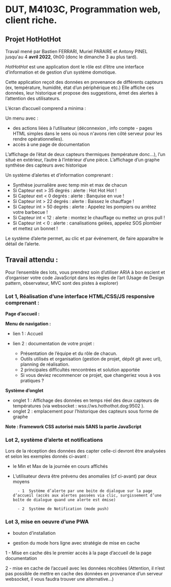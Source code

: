 
# DUT, M4103C, Programmation web, client riche.


  


## Projet HotHotHot


  


Travail mené par Bastien FERRARI, Muriel PARAIRE et Antony PINEL jusqu'au 4 **avril 2022**, 0h00 (donc le dimanche 3 au plus tard).

  

_HotHotHot_ est une application dont le rôle est d’être une interface d’information et de gestion d’un système domotique.


Cette application reçoit des données en provenance de différents capteurs (ex, température, humidité, état d’un périphérique etc.)
Elle affiche ces données, leur historique et propose des suggestions, émet des alertes à l’attention des utilisateurs.

L’écran d’accueil comprend a minima :

Un menu avec  :

- des actions liées  à l’utilisateur (déconnexion , info compte - pages HTML simples dans le sens où nous n'avons rien côté serveur pour les rendre opérationnelles).
- accès à une page de documentation

L’affichage de l’état de deux capteurs thermiques (température donc…), l’un situé en extérieur, l’autre à l’intérieur d’une pièce.
L’affichage d’un graphe synthèse des capteurs avec historique


Un système d’alertes et d’information comprenant :

-   Synthèse journalière avec temp min et max de chacun
-   Si Capteur ext >  35 degrés :  alerte : Hot Hot Hot !
-   Si Capteur ext <  0 degrés : alerte : Banquise en vue !
-   Si Capteur int > 22 degrés : alerte : Baissez le chauffage !
-   Si Capteur int > 50 degrés : alerte : Appelez les pompiers ou arrêtez votre barbecue !
-   Si Capteur int < 12 : alerte : montez le chauffage ou mettez un gros pull  !
-   Si Capteur int < 0 : alerte : canalisations gelées, appelez SOS plombier et mettez un bonnet !

Le système d’alerte permet, au clic et par événement, de faire apparaître le détail de l’alerte.


## Travail attendu :

Pour l’ensemble des lots, vous prendrez soin d’utiliser ARIA à bon escient et d’organiser votre code JavaScript dans les règles de l’art (Usage de Design pattern, observateur, MVC sont des pistes à explorer)  


### Lot 1, Réalisation d’une interface HTML/CSS/JS responsive comprenant :


**Page d’accueil :**


**Menu de navigation :**


- lien 1 : Accueil
- lien 2 : documentation de votre projet :

	- Présentation de l’équipe et du rôle de chacun.
	- Outils utilisés et organisation (gestion de projet, dépôt git avec url), planning de réalisation.
	- 2 principales difficultés rencontrées et solution apportée
	- Si vous deviez recommencer ce projet, que changeriez vous à vos pratiques ?


**Système d’onglet**


- onglet 1 : Affichage des données en temps réel des deux capteurs de températures (via websocket : wss://ws.hothothot.dog:9502 ).
- onglet 2 : emplacement pour l’historique des capteurs sous forme de graphe

**Note : Framework CSS autorisé mais SANS la partie JavaScript**


### Lot 2, système d’alerte et notifications


Lors de la réception des données des capter celle-ci devront être analysées et selon les exemples donnés ci-avant :


- le Min et Max de la journée en cours affichés
- L’utilisateur devra être prévenu des anomalies (cf ci-avant) par deux moyens 

		- 1  Système d’alerte par une boite de dialogue sur la page d’accueil (accès aux alertes passées via clic, surgissement d’une boîte de dialogue quand une alerte est émise)

		- 2  Système de Notification (mode push)


### Lot 3, mise en oeuvre d’une  PWA


- bouton d’installation


- gestion du mode hors ligne avec stratégie de mise en cache


1 - Mise en cache dès le premier accès à la page d’accueil de la page documentation


2 - mise en cache de l’accueil avec les données récoltées (Attention, il n’est pas possible de mettre en cache des données en provenance d’un serveur websocket, il vous faudra trouver une alternative…)

<!--stackedit_data:eyJoaXN0b3J5IjpbLTgxNTgyMTk3N119-->
